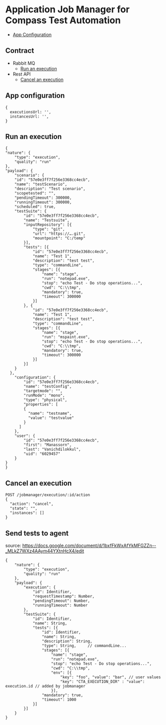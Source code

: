 # Application Job Manager for Compass Test Automation


* [App Configuration](#app-configuration)

## Contract
* Rabbit MQ
  * [Run an execution](#run-an-execution)
* Rest API
  * [Cancel an execution](#cancel-an-execution)

## App configuration
```
{
  executionsUrl: '',
  instancesUrl: '',
}
```

## Run an execution
```
{
"nature": {
	"type": "execution",
	"quality": "run"
},
"payload": {
	"scenario": {
	"id": "57e0e3ff7f256e3368cc4ecb",
	"name": "testScenario",
	"description": "Test scenario",
	"scopetested": "",
	"pendingTimeout": 300000,
	"runningTimeout": 300000,
	"scheduled": true,
	"testSuite": {
		"id": "57e0e3ff7f256e3368cc4ecb",
		"name": "Testsuite",
		"inputRepository": [{
			"type": "git",
			"url": "https://….git",
			"mountpoint": "C:/temp"
		}],
		"tests": [{
			"id": "57e0e3ff7f256e3368cc4ecb",
			"name": "Test 1",
			"description": "test test",
			"type": "commandLine",
			"stages": [{
				"name": "stage",
				"run": "notepad.exe",
				"stop": "echo Test - Do stop operations...",
				"cwd": "C:\\tmp",
				"mandatory": true,
				"timeout": 300000
			}]
		}, {
			"id": "57e0e3ff7f256e3368cc4ecb",
			"name": "Test 1",
			"description": "test test",
			"type": "commandLine",
			"stages": [{
				"name": "stage",
				"run": "mspaint.exe",
				"stop": "echo Test - Do stop operations...",
				"cwd": "C:\\tmp",
				"mandatory": true,
				"timeout": 300000
			}]
		}]
	}
  },
	"configuration": {
		"id": "57e0e3ff7f256e3368cc4ecb",
		"name": "testConfig",
		"targetmode": "",
		"runMode": "mono",
		"type": "physical",
		"properties": [
		{
		  "name": "testname",
		  "value": "testvalue"
		}
	  ]
	},
	"user": {
		"id": "57e0e3ff7f256e3368cc4ecb",
		"first": "Manassorn",
		"last": "Vanichdilokkul",
		"uid": "6029457"
	}
}
}
```


## Cancel an execution
```
POST /jobmanager/execution/:id/action
{
  "action": "cancel",
  "state": "",
  "instances": []
}
```

## Send tests to agent
source: https://docs.google.com/document/d/1bxfFkWxAfYkMFGZZn--_MLkZ7WXz4AAym44YXtnHcX4/edit
```
{
    "nature": {
        "type": "execution",
        "quality": "run"
    },
    "payload": {
	    "execution": {
		    "id": Identifier,
            "requestTimestamp": Number,
		    "pendingTimeout": Number,
		    "runningTimeout": Number
        },
	    "testSuite": {
		    "id": Identifier,
		    "name": String,
		    "tests": [{
			    "id": Identifier,
			    "name": String,
			    "description": String,
			    "type": String, 	// commandLine...
			    "stages": [{
			    	"name": "stage",
			    	"run": "notepad.exe",
			    	"stop": "echo Test - Do stop operations...",
			    	"cwd": "C:\\tmp",
			    	"env": [{
			    		"key": "foo", "value": "bar", // user values
			    		"key": "CTA_EXECUTION_DIR" : "value": execution.id // added by jobmanager
			    	}],
				"mandatory": true,
				"timeout": 1000
			}]
		}]
	}
}
	
```